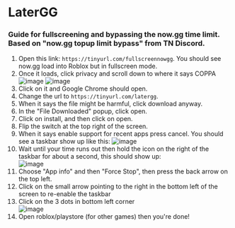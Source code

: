 # LaterGG
### Guide for fullscreening and bypassing the now.gg time limit. Based on "now.gg topup limit bypass" from TN Discord.

1. Open this link: `https://tinyurl.com/fullscreennowgg`. You should see now.gg load into Roblox but in fullscreen mode.
2. Once it loads, click privacy and scroll down to where it says COPPA<br>
![image](https://github.com/user-attachments/assets/663181d2-4711-4c1c-8290-65b5d2382fde)
![image](https://github.com/user-attachments/assets/b0df53a8-2b8e-4808-b2a6-2cb713b3780c)
4. Click on it and Google Chrome should open.
5. Change the url to `https://tinyurl.com/latergg`.
6. When it says the file might be harmful, click download anyway.
7. In the "File Downloaded" popup, click open.
8. Click on install, and then click on open.
9. Flip the switch at the top right of the screen.
10. When it says enable support for recent apps press cancel. You should see a taskbar show up like this:
![image](https://github.com/user-attachments/assets/ed596014-85c0-492b-9f62-3ff024e0906f)
11. Wait until your time runs out then hold the icon on the right of the taskbar for about a second, this should show up:<br>
![image](https://github.com/user-attachments/assets/87ac1eab-dc0d-47be-985f-faa6da27f3af)
12. Choose "App info" and then "Force Stop", then press the back arrow on the top left.
13. Click on the small arrow pointing to the right in the bottom left of the screen to re-enable the taskbar
14. Click on the 3 dots in bottom left corner<br>
![image](https://github.com/user-attachments/assets/7bb09fc3-4e5f-4921-8251-a83077ae41a9)
15. Open roblox/playstore (for other games) then you're done!
